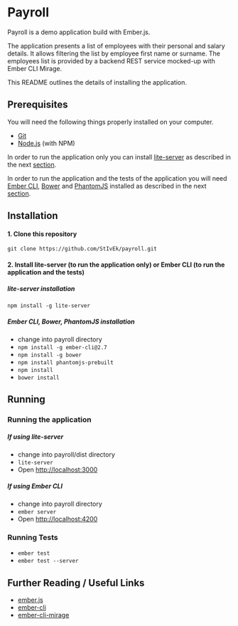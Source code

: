 # Payroll

Payroll is a demo application build with Ember.js.

The application presents a list of employees with their personal and salary details. It allows filtering the list by employee first name or surname.
The employees list is provided by a backend REST service mocked-up with Ember CLI Mirage.  

This README outlines the details of installing the application.

## Prerequisites

You will need the following things properly installed on your computer.

* [Git](http://git-scm.com/)
* [Node.js](http://nodejs.org/) (with NPM)

In order to run the application only you can install [lite-server](https://github.com/johnpapa/lite-server) as described in the next [section](#installation).

In order to run the application and the tests of the application you will need [Ember CLI](http://ember-cli.com/), [Bower](http://bower.io/) and [PhantomJS](http://phantomjs.org/) installed as described in the next [section](#installation).

## Installation

#### 1. Clone this repository
`git clone https://github.com/StIvEk/payroll.git`

#### 2. Install lite-server (to run the application only) or Ember CLI (to run the application and the tests)
##### lite-server installation  
`npm install -g lite-server`

##### Ember CLI, Bower, PhantomJS installation 
* change into payroll directory
* `npm install -g ember-cli@2.7`
* `npm install -g bower`
* `npm install phantomjs-prebuilt`
* `npm install`
* `bower install`


## Running
### Running the application
##### If using lite-server
* change into payroll/dist directory
* `lite-server`
* Open [http://localhost:3000](http://localhost:3000)

##### If using Ember CLI
* change into payroll directory
* `ember server`
* Open [http://localhost:4200](http://localhost:4200)

### Running Tests

* `ember test`
* `ember test --server`

## Further Reading / Useful Links

* [ember.js](http://emberjs.com/)
* [ember-cli](http://ember-cli.com/)
* [ember-cli-mirage](http://www.ember-cli-mirage.com/)